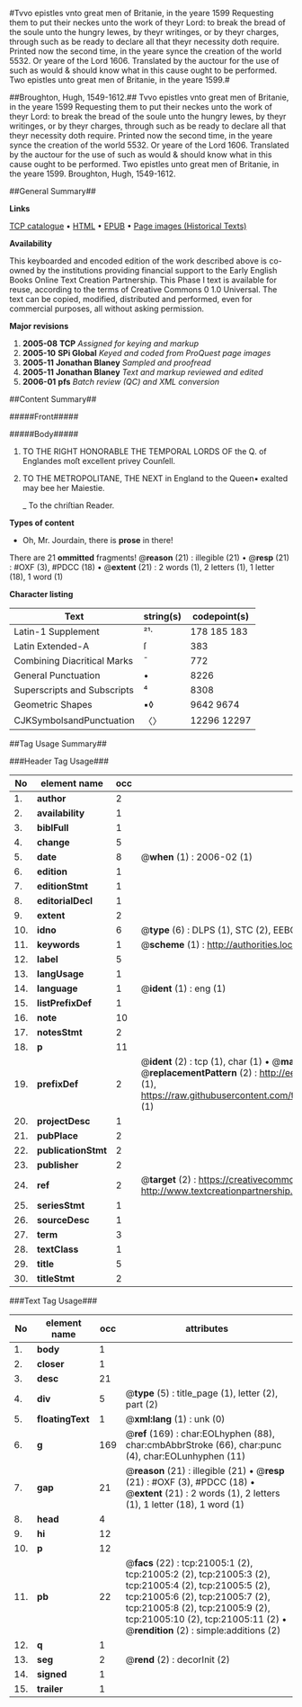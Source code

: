 #Tvvo epistles vnto great men of Britanie, in the yeare 1599 Requesting them to put their neckes unto the work of theyr Lord: to break the bread of the soule unto the hungry Iewes, by theyr writinges, or by theyr charges, through such as be ready to declare all that theyr necessity doth require. Printed now the second time, in the yeare synce the creation of the world 5532. Or yeare of the Lord 1606. Translated by the auctour for the use of such as would & should know what in this cause ought to be performed. Two epistles unto great men of Britanie, in the yeare 1599.#

##Broughton, Hugh, 1549-1612.##
Tvvo epistles vnto great men of Britanie, in the yeare 1599 Requesting them to put their neckes unto the work of theyr Lord: to break the bread of the soule unto the hungry Iewes, by theyr writinges, or by theyr charges, through such as be ready to declare all that theyr necessity doth require. Printed now the second time, in the yeare synce the creation of the world 5532. Or yeare of the Lord 1606. Translated by the auctour for the use of such as would & should know what in this cause ought to be performed.
Two epistles unto great men of Britanie, in the yeare 1599.
Broughton, Hugh, 1549-1612.

##General Summary##

**Links**

[TCP catalogue](http://www.ota.ox.ac.uk/tcp/)  • 
[HTML](http://tei.it.ox.ac.uk/tcp/Texts-HTML/free/A17/A17010.html)  • 
[EPUB](http://tei.it.ox.ac.uk/tcp/Texts-EPUB/free/A17/A17010.epub) • 
[Page images (Historical Texts)](https://data.historicaltexts.jisc.ac.uk/view?pubId=eebo-99855510e&pageId=eebo-99855510e-21005-1)

**Availability**

This keyboarded and encoded edition of the
	       work described above is co-owned by the institutions
	       providing financial support to the Early English Books
	       Online Text Creation Partnership. This Phase I text is
	       available for reuse, according to the terms of Creative
	       Commons 0 1.0 Universal. The text can be copied,
	       modified, distributed and performed, even for
	       commercial purposes, all without asking permission.

**Major revisions**

1. __2005-08__ __TCP__ *Assigned for keying and markup*
1. __2005-10__ __SPi Global__ *Keyed and coded from ProQuest page images*
1. __2005-11__ __Jonathan Blaney__ *Sampled and proofread*
1. __2005-11__ __Jonathan Blaney__ *Text and markup reviewed and edited*
1. __2006-01__ __pfs__ *Batch review (QC) and XML conversion*

##Content Summary##

#####Front#####

#####Body#####

1. TO THE RIGHT HONORABLE THE TEMPORAL LORDS OF the Q. of Englandes moſt excellent privey Counſell.

1. TO THE METROPOLITANE, THE NEXT in England to the Queen▪ exalted may bee her Maiestie.

    _ To the chriſtian Reader.

**Types of content**

  * Oh, Mr. Jourdain, there is **prose** in there!

There are 21 **ommitted** fragments! 
 @__reason__ (21) : illegible (21)  •  @__resp__ (21) : #OXF (3), #PDCC (18)  •  @__extent__ (21) : 2 words (1), 2 letters (1), 1 letter (18), 1 word (1)

**Character listing**


|Text|string(s)|codepoint(s)|
|---|---|---|
|Latin-1 Supplement|²¹·|178 185 183|
|Latin Extended-A|ſ|383|
|Combining             Diacritical Marks|̄|772|
|General Punctuation|•|8226|
|Superscripts             and Subscripts|⁴|8308|
|Geometric Shapes|▪◊|9642 9674|
|CJKSymbolsandPunctuation|〈〉|12296 12297|

##Tag Usage Summary##

###Header Tag Usage###

|No|element name|occ|attributes|
|---|---|---|---|
|1.|__author__|2||
|2.|__availability__|1||
|3.|__biblFull__|1||
|4.|__change__|5||
|5.|__date__|8| @__when__ (1) : 2006-02 (1)|
|6.|__edition__|1||
|7.|__editionStmt__|1||
|8.|__editorialDecl__|1||
|9.|__extent__|2||
|10.|__idno__|6| @__type__ (6) : DLPS (1), STC (2), EEBO-CITATION (1), PROQUEST (1), VID (1)|
|11.|__keywords__|1| @__scheme__ (1) : http://authorities.loc.gov/ (1)|
|12.|__label__|5||
|13.|__langUsage__|1||
|14.|__language__|1| @__ident__ (1) : eng (1)|
|15.|__listPrefixDef__|1||
|16.|__note__|10||
|17.|__notesStmt__|2||
|18.|__p__|11||
|19.|__prefixDef__|2| @__ident__ (2) : tcp (1), char (1)  •  @__matchPattern__ (2) : ([0-9\-]+):([0-9IVX]+) (1), (.+) (1)  •  @__replacementPattern__ (2) : http://eebo.chadwyck.com/downloadtiff?vid=$1&page=$2 (1), https://raw.githubusercontent.com/textcreationpartnership/Texts/master/tcpchars.xml#$1 (1)|
|20.|__projectDesc__|1||
|21.|__pubPlace__|2||
|22.|__publicationStmt__|2||
|23.|__publisher__|2||
|24.|__ref__|2| @__target__ (2) : https://creativecommons.org/publicdomain/zero/1.0/ (1), http://www.textcreationpartnership.org/docs/. (1)|
|25.|__seriesStmt__|1||
|26.|__sourceDesc__|1||
|27.|__term__|3||
|28.|__textClass__|1||
|29.|__title__|5||
|30.|__titleStmt__|2||


###Text Tag Usage###

|No|element name|occ|attributes|
|---|---|---|---|
|1.|__body__|1||
|2.|__closer__|1||
|3.|__desc__|21||
|4.|__div__|5| @__type__ (5) : title_page (1), letter (2), part (2)|
|5.|__floatingText__|1| @__xml:lang__ (1) : unk (0)|
|6.|__g__|169| @__ref__ (169) : char:EOLhyphen (88), char:cmbAbbrStroke (66), char:punc (4), char:EOLunhyphen (11)|
|7.|__gap__|21| @__reason__ (21) : illegible (21)  •  @__resp__ (21) : #OXF (3), #PDCC (18)  •  @__extent__ (21) : 2 words (1), 2 letters (1), 1 letter (18), 1 word (1)|
|8.|__head__|4||
|9.|__hi__|12||
|10.|__p__|12||
|11.|__pb__|22| @__facs__ (22) : tcp:21005:1 (2), tcp:21005:2 (2), tcp:21005:3 (2), tcp:21005:4 (2), tcp:21005:5 (2), tcp:21005:6 (2), tcp:21005:7 (2), tcp:21005:8 (2), tcp:21005:9 (2), tcp:21005:10 (2), tcp:21005:11 (2)  •  @__rendition__ (2) : simple:additions (2)|
|12.|__q__|1||
|13.|__seg__|2| @__rend__ (2) : decorInit (2)|
|14.|__signed__|1||
|15.|__trailer__|1||
